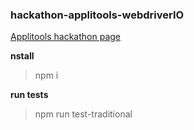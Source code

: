 ### hackathon-applitools-webdriverIO
[Applitools hackathon page](https://applitools.com/cross-browser-testing-hackathon-v20-1-instructions/)

**nstall**
> npm i

**run tests**
> npm run test-traditional
